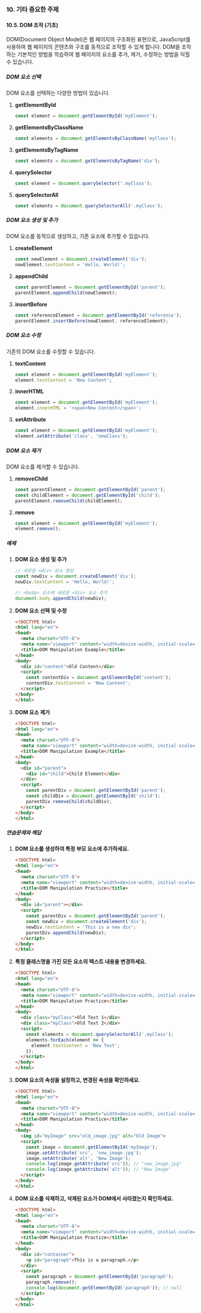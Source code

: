 ### 10. 기타 중요한 주제

#### 10.5. DOM 조작 (기초)

DOM(Document Object Model)은 웹 페이지의 구조화된 표현으로, JavaScript를 사용하여 웹 페이지의 콘텐츠와 구조를 동적으로 조작할 수 있게 합니다. DOM을 조작하는 기본적인 방법을 학습하여 웹 페이지의 요소를 추가, 제거, 수정하는 방법을 익힐 수 있습니다.

##### DOM 요소 선택

DOM 요소를 선택하는 다양한 방법이 있습니다.

1. **getElementById**

   ```javascript
   const element = document.getElementById('myElement');
   ```

2. **getElementsByClassName**

   ```javascript
   const elements = document.getElementsByClassName('myClass');
   ```

3. **getElementsByTagName**

   ```javascript
   const elements = document.getElementsByTagName('div');
   ```

4. **querySelector**

   ```javascript
   const element = document.querySelector('.myClass');
   ```

5. **querySelectorAll**

   ```javascript
   const elements = document.querySelectorAll('.myClass');
   ```

##### DOM 요소 생성 및 추가

DOM 요소를 동적으로 생성하고, 기존 요소에 추가할 수 있습니다.

1. **createElement**

   ```javascript
   const newElement = document.createElement('div');
   newElement.textContent = 'Hello, World!';
   ```

2. **appendChild**

   ```javascript
   const parentElement = document.getElementById('parent');
   parentElement.appendChild(newElement);
   ```

3. **insertBefore**

   ```javascript
   const referenceElement = document.getElementById('reference');
   parentElement.insertBefore(newElement, referenceElement);
   ```

##### DOM 요소 수정

기존의 DOM 요소를 수정할 수 있습니다.

1. **textContent**

   ```javascript
   const element = document.getElementById('myElement');
   element.textContent = 'New Content';
   ```

2. **innerHTML**

   ```javascript
   const element = document.getElementById('myElement');
   element.innerHTML = '<span>New Content</span>';
   ```

3. **setAttribute**

   ```javascript
   const element = document.getElementById('myElement');
   element.setAttribute('class', 'newClass');
   ```

##### DOM 요소 제거

DOM 요소를 제거할 수 있습니다.

1. **removeChild**

   ```javascript
   const parentElement = document.getElementById('parent');
   const childElement = document.getElementById('child');
   parentElement.removeChild(childElement);
   ```

2. **remove**

   ```javascript
   const element = document.getElementById('myElement');
   element.remove();
   ```

##### 예제

1. **DOM 요소 생성 및 추가**

   ```javascript
   // 새로운 <div> 요소 생성
   const newDiv = document.createElement('div');
   newDiv.textContent = 'Hello, World!';

   // <body> 요소에 새로운 <div> 요소 추가
   document.body.appendChild(newDiv);
   ```

2. **DOM 요소 선택 및 수정**

   ```html
   <!DOCTYPE html>
   <html lang="en">
   <head>
     <meta charset="UTF-8">
     <meta name="viewport" content="width=device-width, initial-scale=1.0">
     <title>DOM Manipulation Example</title>
   </head>
   <body>
     <div id="content">Old Content</div>
     <script>
       const contentDiv = document.getElementById('content');
       contentDiv.textContent = 'New Content';
     </script>
   </body>
   </html>
   ```

3. **DOM 요소 제거**

   ```html
   <!DOCTYPE html>
   <html lang="en">
   <head>
     <meta charset="UTF-8">
     <meta name="viewport" content="width=device-width, initial-scale=1.0">
     <title>DOM Manipulation Example</title>
   </head>
   <body>
     <div id="parent">
       <div id="child">Child Element</div>
     </div>
     <script>
       const parentDiv = document.getElementById('parent');
       const childDiv = document.getElementById('child');
       parentDiv.removeChild(childDiv);
     </script>
   </body>
   </html>
   ```

##### 연습문제와 해답

1. **DOM 요소를 생성하여 특정 부모 요소에 추가하세요.**

   ```html
   <!DOCTYPE html>
   <html lang="en">
   <head>
     <meta charset="UTF-8">
     <meta name="viewport" content="width=device-width, initial-scale=1.0">
     <title>DOM Manipulation Practice</title>
   </head>
   <body>
     <div id="parent"></div>
     <script>
       const parentDiv = document.getElementById('parent');
       const newDiv = document.createElement('div');
       newDiv.textContent = 'This is a new div';
       parentDiv.appendChild(newDiv);
     </script>
   </body>
   </html>
   ```

2. **특정 클래스명을 가진 모든 요소의 텍스트 내용을 변경하세요.**

   ```html
   <!DOCTYPE html>
   <html lang="en">
   <head>
     <meta charset="UTF-8">
     <meta name="viewport" content="width=device-width, initial-scale=1.0">
     <title>DOM Manipulation Practice</title>
   </head>
   <body>
     <div class="myClass">Old Text 1</div>
     <div class="myClass">Old Text 2</div>
     <script>
       const elements = document.querySelectorAll('.myClass');
       elements.forEach(element => {
         element.textContent = 'New Text';
       });
     </script>
   </body>
   </html>
   ```

3. **DOM 요소의 속성을 설정하고, 변경된 속성을 확인하세요.**

   ```html
   <!DOCTYPE html>
   <html lang="en">
   <head>
     <meta charset="UTF-8">
     <meta name="viewport" content="width=device-width, initial-scale=1.0">
     <title>DOM Manipulation Practice</title>
   </head>
   <body>
     <img id="myImage" src="old_image.jpg" alt="Old Image">
     <script>
       const image = document.getElementById('myImage');
       image.setAttribute('src', 'new_image.jpg');
       image.setAttribute('alt', 'New Image');
       console.log(image.getAttribute('src')); // "new_image.jpg"
       console.log(image.getAttribute('alt')); // "New Image"
     </script>
   </body>
   </html>
   ```

4. **DOM 요소를 삭제하고, 삭제된 요소가 DOM에서 사라졌는지 확인하세요.**

   ```html
   <!DOCTYPE html>
   <html lang="en">
   <head>
     <meta charset="UTF-8">
     <meta name="viewport" content="width=device-width, initial-scale=1.0">
     <title>DOM Manipulation Practice</title>
   </head>
   <body>
     <div id="container">
       <p id="paragraph">This is a paragraph.</p>
     </div>
     <script>
       const paragraph = document.getElementById('paragraph');
       paragraph.remove();
       console.log(document.getElementById('paragraph')); // null
     </script>
   </body>
   </html>
   ```

